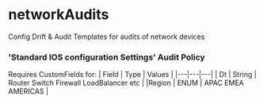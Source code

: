 # networkAudits
Config Drift &amp; Audit Templates for audits of network devices 

### 'Standard IOS configuration Settings' Audit Policy
Requires CustomFields for:
| Field | Type | Values |
|---|---|---|
| Dt | String | Router Switch Firewall LoadBalancer etc |
|Region | ENUM | APAC EMEA AMERICAS |
 